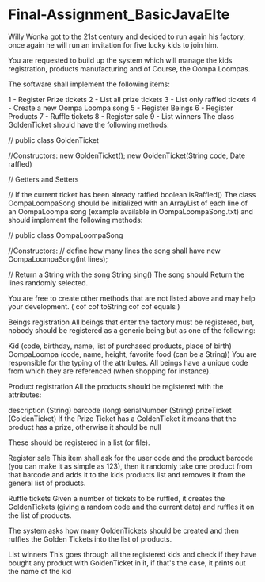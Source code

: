 # Final-Assignment_BasicJavaElte

Willy Wonka got to the 21st century and decided to run again his factory, once again he will run an invitation for five lucky kids to join him.

You are requested to build up the system which will manage the kids registration, products manufacturing and of Course, the Oompa Loompas.

The software shall implement the following items:

1 - Register Prize tickets
2 - List all prize tickets
3 - List only raffled tickets
4 - Create a new Oompa Loompa song
5 - Register Beings
6 - Register Products
7 - Ruffle tickets
8 - Register sale
9 - List winners
The class GoldenTicket should have the following methods:

// public class GoldenTicket

//Constructors:
new GoldenTicket();
new GoldenTicket(String code, Date raffled)

// Getters and Setters

// If the current ticket has been already raffled
boolean isRaffled()
The class OompaLoompaSong should be initialized with an ArrayList of each line of an OompaLoompa song (example available in OompaLoompaSong.txt) and should implement the following methods:

// public class OompaLoompaSong

//Constructors:
// define how many lines  the song shall have
new OompaLoompaSong(int lines);        

// Return a String with the song
String sing()
The song should Return the lines randomly selected.

You are free to create other methods that are not listed above and may help your development. ( cof cof toString cof cof equals )

Beings registration
All beings that enter the factory must be registered, but, nobody should be registered as a generic being but as one of the following:

Kid (code, birthday, name, list of purchased products, place of birth)
OompaLoompa (code, name, height, favorite food (can be a String))
You are responsible for the typing of the attributes. All beings have a unique code from which they are referenced (when shopping for instance).

Product registration
All the products should be registered with the attributes:

description (String)
barcode (long)
serialNumber (String)
prizeTicket (GoldenTicket)
If the Prize Ticket has a GoldenTicket it means that the product has a prize, otherwise it should be null

These should be registered in a list (or file).

Register sale
This item shall ask for the user code and the product barcode (you can make it as simple as 123), then it randomly take one product from that barcode and adds it to the kids products list and removes it from the general list of products.

Ruffle tickets
Given a number of tickets to be ruffled, it creates the GoldenTickets (giving a random code and the current date) and ruffles it on the list of products.

The system asks how many GoldenTickets should be created and then ruffles the Golden Tickets into the list of products.

List winners
This goes through all the registered kids and check if they have bought any product with GoldenTicket in it, if that's the case, it prints out the name of the kid

